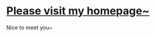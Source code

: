 # <a href="https://jackyyang27.github.io/JackyYang.github.io/">Please visit my homepage~</a>


Nice to meet you~
